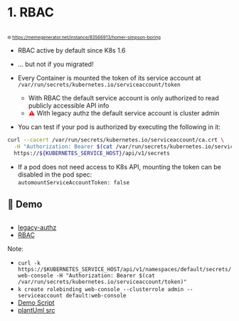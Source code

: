 <!-- .slide: data-background-image="images/subtitle.jpg"  -->
# 1. RBAC



<!-- .slide: style="text-align: center;" -->
<img data-src="images/boring.jpg" class="centered"/>

<font size="1">🌐 https://memegenerator.net/instance/83566913/homer-simpson-boring</font>



* RBAC active by default since K8s 1.6
* ... but not if you migrated!



* Every Container is mounted the token of its service account at   
  `/var/run/secrets/kubernetes.io/serviceaccount/token`
  * With RBAC the default service account is only authorized to read publicly accessible API info
  * <font color="red">⚠</font> With legacy authz the default service account is cluster admin
* You can test if your pod is authorized by executing the following in it:

```bash
curl --cacert /var/run/secrets/kubernetes.io/serviceaccount/ca.crt \
  -H "Authorization: Bearer $(cat /var/run/secrets/kubernetes.io/serviceaccount/token)" \
  https://${KUBERNETES_SERVICE_HOST}/api/v1/secrets
```

* If a pod does not need access to K8s API, mounting the token can be disabled in the pod spec:  
  `automountServiceAccountToken: false`  



## 🐐 Demo

<img data-src="images/demo-rbac.svg"/>

* [legacy-authz](http://legacy-authz)
* [RBAC](http://rbac)

Note:
* `curl -k https://$KUBERNETES_SERVICE_HOST/api/v1/namespaces/default/secrets/web-console -H "Authorization: Bearer $(cat /var/run/secrets/kubernetes.io/serviceaccount/token)"`
* `k create rolebinding web-console --clusterrole admin --serviceaccount default:web-console`
* [Demo Script](/demo/1-rbac/Readme.md) 
* [plantUml src](http://www.plantuml.com/plantuml/svg/dL8zQyCm4DtrAmvtoEIX3OHC9RKXT0Ybj84E9SF5khWXicHE4gKj-UyzsQOr8KkYxTwzZtUWXG_88JP6-SFUjiZOmDu6uXrM13yAeC3gKBEBLfVEE8QRkobEjKuRnvfuG6zdi_bSgwCQ6I6p--nCnj8JKkMQrbcouOeqWAMpOS2MtKlcwl-2x76zVdxD03si2gMiquAL9deXWA4Qgo_063w-CubN0AtaOosS9sp8oqGmqRJ3QCAaSyc6AU_5IGRotjzeArTQxmn1lzfqz16UzSnLiO4ylpyh4ORqFvuMVIaUoeiByXQhi_MIsqNbak2lseAiJl_b5m00)
